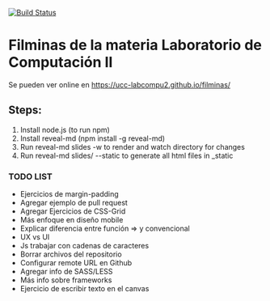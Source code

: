 [![Build Status](https://travis-ci.org/UCC-LabCompu2/filminas.svg?branch=master)](https://travis-ci.org/UCC-LabCompu2/filminas)

Filminas de la materia Laboratorio de Computación II
====================================================

Se pueden ver online en https://ucc-labcompu2.github.io/filminas/


Steps:
------

1. Install node.js (to run npm)
2. Install reveal-md (npm install -g reveal-md)
3. Run reveal-md slides -w to render and watch directory for changes
4. Run reveal-md slides/ --static to generate all html files in _static



### TODO LIST
* Ejercicios de margin-padding
* Agregar ejemplo de pull request
* Agregar Ejercicios de CSS-Grid
* Más enfoque en diseño mobile
* Explicar diferencia entre función => y convencional
* UX vs UI
* Js trabajar con cadenas de caracteres
* Borrar archivos del repositorio
* Configurar remote URL en Github
* Agregar info de SASS/LESS
* Más info sobre frameworks
* Ejercicio de escribir texto en el canvas
